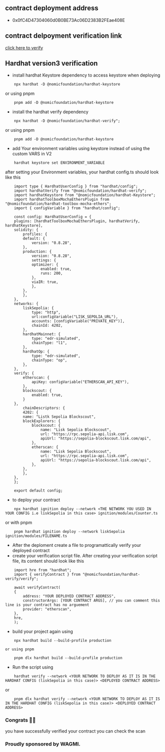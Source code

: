 <!-- # Sample Hardhat 3 Beta Project (`mocha` and `ethers`)

This project showcases a Hardhat 3 Beta project using `mocha` for tests and the `ethers` library for Ethereum interactions.

To learn more about the Hardhat 3 Beta, please visit the [Getting Started guide](https://hardhat.org/docs/getting-started#getting-started-with-hardhat-3). To share your feedback, join our [Hardhat 3 Beta](https://hardhat.org/hardhat3-beta-telegram-group) Telegram group or [open an issue](https://github.com/NomicFoundation/hardhat/issues/new) in our GitHub issue tracker.

## Project Overview

This example project includes:

- A simple Hardhat configuration file.
- Foundry-compatible Solidity unit tests.
- TypeScript integration tests using `mocha` and ethers.js
- Examples demonstrating how to connect to different types of networks, including locally simulating OP mainnet.

## Usage

### Running Tests

To run all the tests in the project, execute the following command:

```shell
npx hardhat test
```

You can also selectively run the Solidity or `mocha` tests:

```shell
npx hardhat test solidity
npx hardhat test mocha
```

### Make a deployment to Sepolia

This project includes an example Ignition module to deploy the contract. You can deploy this module to a locally simulated chain or to Sepolia.

To run the deployment to a local chain:

```shell
npx hardhat ignition deploy ignition/modules/Counter.ts
```

To run the deployment to Sepolia, you need an account with funds to send the transaction. The provided Hardhat configuration includes a Configuration Variable called `SEPOLIA_PRIVATE_KEY`, which you can use to set the private key of the account you want to use.

You can set the `SEPOLIA_PRIVATE_KEY` variable using the `hardhat-keystore` plugin or by setting it as an environment variable.

To set the `SEPOLIA_PRIVATE_KEY` config variable using `hardhat-keystore`:

```shell
npx hardhat keystore set SEPOLIA_PRIVATE_KEY
```

After setting the variable, you can run the deployment with the Sepolia network:

```shell
npx hardhat ignition deploy --network sepolia ignition/modules/Counter.ts
``` -->
## contract deployment address
- 0x0fC4D47304060d0B0BE73Ac06D2383B2FEae408E

## contract delpoyment verification link
[click here to verify](https://sepolia-blockscout.lisk.com/address/0x0fC4D47304060d0B0BE73Ac06D2383B2FEae408E?tab=index)

## Hardhat version3 verification 
- install hardhat Keystore dependency to access keystore when deploying
```
    npx hardhat -D @nomicfoundation/hardhat-keystore
```
or using pnpm
```
    pnpm add -D @nomicfoundation/hardhat-keystore
```

- install the hardhat verify dependency

```
    npx hardhat -D @nomicfoundation/hardhat-verify";
```
or using pnpm
```
    pnpm add -D @nomicfoundation/hardhat-keystore
```

- add Your environment variables using keystore instead of using the custom VARS in V2
```
    hardhat keystore set ENVIRONMENT_VARIABLE
```
after setting your Environment variables, your hardhat config.ts should look like this
```
    import type { HardhatUserConfig } from "hardhat/config";
    import hardhatVerify from "@nomicfoundation/hardhat-verify";
    import hardhatKeystore from "@nomicfoundation/hardhat-Keystore";
    import hardhatToolboxMochaEthersPlugin from "@nomicfoundation/hardhat-toolbox-mocha-ethers";
    import { configVariable } from "hardhat/config";

    const config: HardhatUserConfig = {
    plugins: [hardhatToolboxMochaEthersPlugin, hardhatVerify, hardhatKeystore],
    solidity: {
        profiles: {
        default: {
            version: "0.8.28",
        },
        production: {
            version: "0.8.28",
            settings: {
            optimizer: {
                enabled: true,
                runs: 200,
            },
            viaIR: true,
            },
        },
        },
    },
    networks: {
        liskSepolia: {
            type: "http",
            url:configVariable("LISK_SEPOLIA_URL"),
            accounts: [configVariable("PRIVATE_KEY")],
            chainId: 4202,
        },
        hardhatMainnet: {
            type: "edr-simulated",
            chainType: "l1",
        },
        hardhatOp: {
            type: "edr-simulated",
            chainType: "op",
        },
    },
    verify: {
        etherscan: {
            apiKey: configVariable("ETHERSCAN_API_KEY"),
        },
        blockscout: {
            enabled: true,
        }
    },
        chainDescriptors: {
        4202: {
        name: "Listk Sepolia Blockscout",
        blockExplorers: {
            blockscout: {
                name: "Lisk Sepolia Blockscout",
                url: "https://rpc.sepolia-api.lisk.com",
                apiUrl: "https://sepolia-blockscout.lisk.com/api",
            },
            etherscan: {
                name: "Lisk Sepolia Blockscout",
                url: "https://rpc.sepolia-api.lisk.com",
                apiUrl: "https://sepolia-blockscout.lisk.com/api",
            },
        },
        },
    },
    };

    export default config;
```

- to deploy your contract

```
    npx hardhat ignition deploy --network <THE NETWORK YOU USED IN YOUR CONFIG i.e liskSepolia in this case> ignition/modules/Counter.ts 
```

or with pnpm 

```
    pnpm hardhat ignition deploy --network liskSepolia ignition/modules/FILENAME.ts 
```

- After the deploment create a file to programattically verify your deployed contract
- create your verification script file.
 After creating your verification script file, its content should look like this

```
    import hre from "hardhat";
    import { verifyContract } from "@nomicfoundation/hardhat-verify/verify";

    await verifyContract(
    {
        address: "YOUR DEPLOYED CONTRACT ADDRESS",
        constructorArgs: [YOUR CONTRACT ARGS], // you can comment this line is your contract has no arguement
        provider: "etherscan",
    },
    hre,
    );
```

- build your project again using 

```
    npx hardhat build --build-profile production
``` 
    or using pnpm 
```
    pnpm dlx hardhat build --build-profile production
```
- Run the script using 
```
    hardhat verify --network <YOUR NETWORK TO DEPLOY AS IT IS IN THE HARDHAT CONFIG (liskSepolia in this case)> <DEPLOYED CONTRACT ADDRESS> 
```
or 
```
    pnpm dlx hardhat verify --network <YOUR NETWORK TO DEPLOY AS IT IS IN THE HARDHAT CONFIG (liskSepolia in this case)> <DEPLOYED CONTRACT ADDRESS> 
```

### Congrats 🎉🎉
you have successfully verified your contract 
you can check the scan

### Proudly sponsored by WAGMI.
